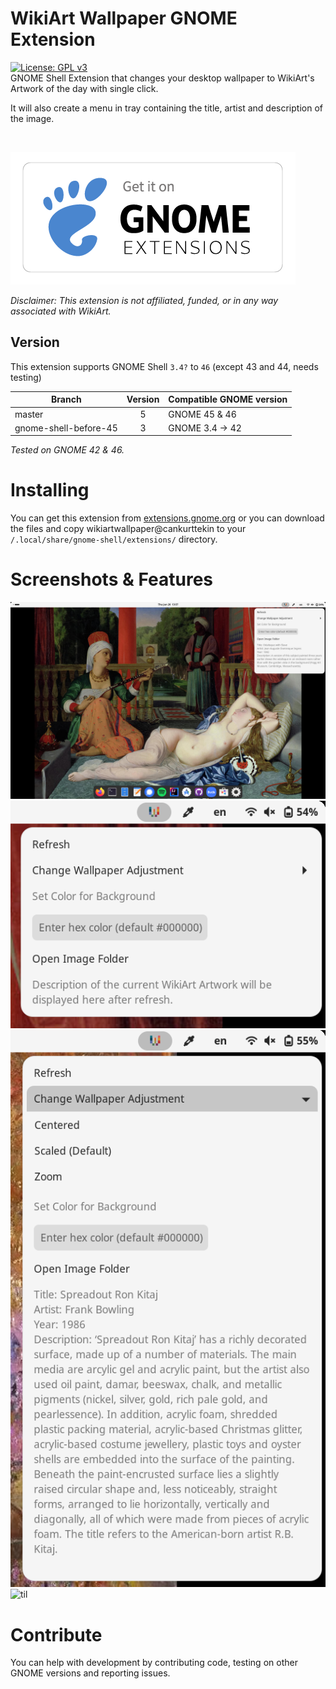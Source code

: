 # WikiArt Wallpaper GNOME Extension
 [![License: GPL v3](https://img.shields.io/badge/License-GPLv3-blue.svg)](https://www.gnu.org/licenses/gpl-3.0)
 <br>
 GNOME Shell Extension that changes your desktop wallpaper to WikiArt's Artwork of the day with single click.
 
It will also create a menu in tray containing the title, artist and description of the image.

<br>

[<img src="/resources/get_it_on_gnome_extensions.png">](https://extensions.gnome.org/extension/7071/wikiart-wallpaper/)

_Disclaimer: This extension is not affiliated, funded, or in any way associated with WikiArt._

## Version

This extension supports GNOME Shell `3.4?` to `46` (except 43 and 44, needs testing)

|Branch                   |Version|Compatible GNOME version|
|-------------------------|:-----:|------------------------|
| master                  |    5  | GNOME 45 & 46          |
| gnome-shell-before-45   |    3  | GNOME 3.4 -> 42        |

_Tested on GNOME 42 & 46._

# Installing
You can get this extension from [extensions.gnome.org](https://extensions.gnome.org/extension/7071/wikiart-wallpaper/) or you can download the files and copy wikiartwallpaper@cankurttekin to your `/.local/share/gnome-shell/extensions/` directory.

# Screenshots & Features
![Screenshot_1](/screenshots/screenshot.png)
<br>
![Screenshot_1](/screenshots/menu.png)
<br>
![Screenshot_1](/screenshots/refreshed.png)
<br>
![til](/wikiart-extension-demo.gif)

# Contribute
You can help with development by contributing code, testing on other GNOME versions and reporting issues.
